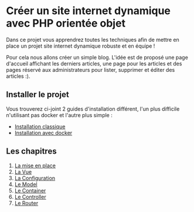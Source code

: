 # Créer un site internet dynamique avec PHP orientée objet

Dans ce projet vous apprendrez toutes les techniques afin de mettre
en place un projet site internet dynamique robuste et en équipe !

Pour cela nous allons créer un simple blog. L'idée est de proposé
une page d'accueil affichant les derniers articles, une page pour les
articles et des pages réservé aux administrateurs pour lister, supprimer et
éditer des articles :).

## Installer le projet

Vous trouverez ci-joint 2 guides d'installation différent, l'un plus
difficile n'utilisant pas docker et l'autre plus simple :

- [Installation classique](./assets/cours/installation-classque.md)
- [Installation avec docker](./assets/cours/installation-docker.md)

## Les chapitres

1. [La mise en place](./assets/cours/mise-en-place.md)
2. [La Vue](./assets/cours/vue.md)
3. [La Configuration](./assets/cours/configuration.md)
4. [Le Model](./assets/cours/model.md)
5. [Le Container](./assets/cours/container.md)
6. [Le Controller](./assets/cours/controller.md)
7. [Le Router](./assets/cours/router.md)
